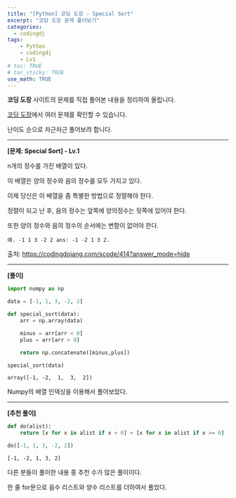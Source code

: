 ```yaml
---
title: "[Python] 코딩 도장 - Special Sort"
excerpt: "코딩 도장 문제 풀어보기"
categories: 
  - codingdj
tags: 
    - Python
    - codingdj
    - Lv1
# toc: TRUE
# toc_sticky: TRUE
use_math: TRUE
---
```


**코딩 도장** 사이트의 문제를 직접 풀어본 내용을 정리하여 올립니다.

[코딩 도장](https://codingdojang.com/)에서 여러 문제를 확인할 수 있습니다.

난이도 순으로 차근차근 풀어보려 합니다.

---

**[문제: Special Sort] - Lv.1**

n개의 정수를 가진 배열이 있다. 

이 배열은 양의 정수와 음의 정수를 모두 가지고 있다. 

이제 당신은 이 배열을 좀 특별한 방법으로 정렬해야 한다.

정렬이 되고 난 후, 음의 정수는 앞쪽에 양의정수는 뒷쪽에 있어야 한다. 

또한 양의 정수와 음의 정수의 순서에는 변함이 없어야 한다.

```
예. -1 1 3 -2 2 ans: -1 -2 1 3 2.
```

출처: <https://codingdojang.com/scode/414?answer_mode=hide>

---

**[풀이]**


```python
import numpy as np

data = [-1, 1, 3, -2, 2]

def special_sort(data):
    arr = np.array(data)

    minus = arr[arr < 0]
    plus = arr[arr > 0]

    return np.concatenate([minus,plus])

special_sort(data)
```




    array([-1, -2,  1,  3,  2])



Numpy의 배열 인덱싱을 이용해서 풀어보았다.

---

**[추천 풀이]**


```python
def do(alist):
    return [x for x in alist if x < 0] + [x for x in alist if x >= 0]

do([-1, 1, 3, -2, 2])
```




    [-1, -2, 1, 3, 2]



다른 분들이 풀이한 내용 중 추천 수가 많은 풀이이다.

한 줄 for문으로 음수 리스트와 양수 리스트를 더하여서 풀었다.
